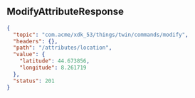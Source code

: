## ModifyAttributeResponse

```json
{
  "topic": "com.acme/xdk_53/things/twin/commands/modify",
  "headers": {},
  "path": "/attributes/location",
  "value": {
    "latitude": 44.673856,
    "longitude": 8.261719
  },
  "status": 201
}
```
